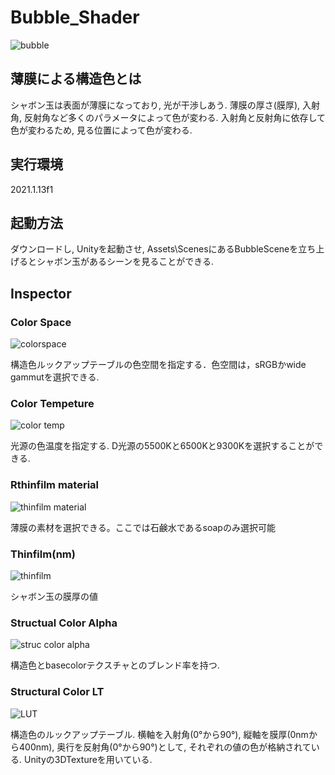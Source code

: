 # Bubble_Shader

![bubble](https://user-images.githubusercontent.com/56100173/213642630-1e689332-a942-4758-bb7e-01d8a5b16013.jpg)

## 薄膜による構造色とは
シャボン玉は表面が薄膜になっており, 光が干渉しあう. 薄膜の厚さ(膜厚), 入射角, 反射角など多くのパラメータによって色が変わる. 入射角と反射角に依存して色が変わるため, 見る位置によって色が変わる. 

## 実行環境
2021.1.13f1

## 起動方法
ダウンロードし, Unityを起動させ, Assets\ScenesにあるBubbleSceneを立ち上げるとシャボン玉があるシーンを見ることができる. 

## Inspector
### Color Space
![colorspace](https://user-images.githubusercontent.com/56100173/173701285-c391e035-135b-499e-a975-2d6df365ca6e.JPG)

構造色ルックアップテーブルの色空間を指定する．色空間は，sRGBかwide gammutを選択できる. 
### Color Tempeture
![color temp](https://user-images.githubusercontent.com/56100173/173701212-df81084f-f051-442b-9bff-ff19cbb2b288.JPG)


光源の色温度を指定する. D光源の5500Kと6500Kと9300Kを選択することができる. 
### Rthinfilm material

![thinfilm material](https://user-images.githubusercontent.com/56100173/173701398-b4399026-1109-4d9f-a3a4-8f46de762df0.JPG)

薄膜の素材を選択できる。ここでは石鹸水であるsoapのみ選択可能
### Thinfilm(nm)
![thinfilm](https://user-images.githubusercontent.com/56100173/173701431-c7fe9c71-0676-478a-b3ea-881b15ecaa9f.JPG)

シャボン玉の膜厚の値



### Structual Color Alpha
![struc color alpha](https://user-images.githubusercontent.com/56100173/173701350-c1cd6aa5-6d9d-4f0f-9dc0-5176ec9c466b.JPG)

構造色とbasecolorテクスチャとのブレンド率を持つ. 

### Structural Color LT
![LUT](https://user-images.githubusercontent.com/56100173/173701477-e2902e1f-b6d5-431f-a911-e1976401f9df.JPG)


構造色のルックアップテーブル. 横軸を入射角(0°から90°), 縦軸を膜厚(0nmから400nm), 奥行を反射角(0°から90°)として, それぞれの値の色が格納されている. Unityの3DTextureを用いている. 
